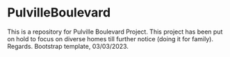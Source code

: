 # PulvilleBoulevard
This is a repository for Pulville Boulevard Project. 
This project has been put on hold to focus on diverse homes till further notice (doing it for family). Regards.
Bootstrap template, 03/03/2023.
